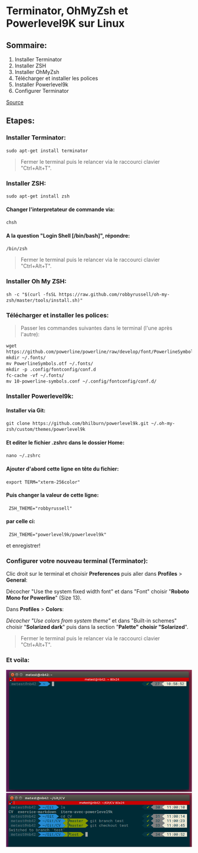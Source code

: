 # Terminator, OhMyZsh et Powerlevel9K sur Linux

## Sommaire:

1. Installer Terminator
2. Installer ZSH
3. Installer OhMyZsh 
4. Télécharger et installer les polices
5. Installer Powerlevel9k
6. Configurer Terminator

[Source](https://gist.github.com/renshuki/3cf3de6e7f00fa7e744a)


## Etapes:

### Installer Terminator:

	sudo apt-get install terminator

> Fermer le terminal puis le relancer via le raccourci clavier "Ctrl+Alt+T".


### Installer ZSH:

	sudo apt-get install zsh

#### Changer l'interpretateur de commande via:
 	
	chsh

#### A la question "Login Shell [/bin/bash]", répondre:

	/bin/zsh
	

> Fermer le terminal puis le relancer via le raccourci clavier "Ctrl+Alt+T".

### Installer Oh My ZSH:

	sh -c "$(curl -fsSL https://raw.github.com/robbyrussell/oh-my-zsh/master/tools/install.sh)"

### Télécharger et installer les polices:

> Passer les commandes suivantes dans le terminal (l'une après l'autre):

	wget https://github.com/powerline/powerline/raw/develop/font/PowerlineSymbols.otf
	mkdir ~/.fonts/
	mv PowerlineSymbols.otf ~/.fonts/
	mkdir -p .config/fontconfig/conf.d
	fc-cache -vf ~/.fonts/
	mv 10-powerline-symbols.conf ~/.config/fontconfig/conf.d/
        

### Installer Powerlevel9k:

#### Installer via Git:

	git clone https://github.com/bhilburn/powerlevel9k.git ~/.oh-my-zsh/custom/themes/powerlevel9k

#### Et editer le fichier .zshrc dans le dossier Home:

	nano ~/.zshrc

#### Ajouter d'abord cette ligne en tête du fichier:

	export TERM="xterm-256color"

#### Puis changer la valeur de cette ligne:

	 ZSH_THEME="robbyrussell"

#### par celle ci:

	 ZSH_THEME="powerlevel9k/powerlevel9k"

et enregistrer!

### Configurer votre nouveau terminal (Terminator):

Clic droit sur le terminal et choisir **Preferences** puis aller dans **Profiles** > **General**:

Décocher "Use the system fixed width font" et dans "Font" choisir "**Roboto Mono for Powerline**" (Size 13).
			   
Dans **Profiles** > **Colors**:

_Décocher "Use colors from system theme"_ et dans "Built-in schemes" choisir "**Solarized dark**" puis dans la section "**Palette" choisir "Solarized**".

> Fermer le terminal puis le relancer via le raccourci clavier "Ctrl+Alt+T".

### Et voila:

![Image 1](Term1.png)
![Image 2](Term2.png)





